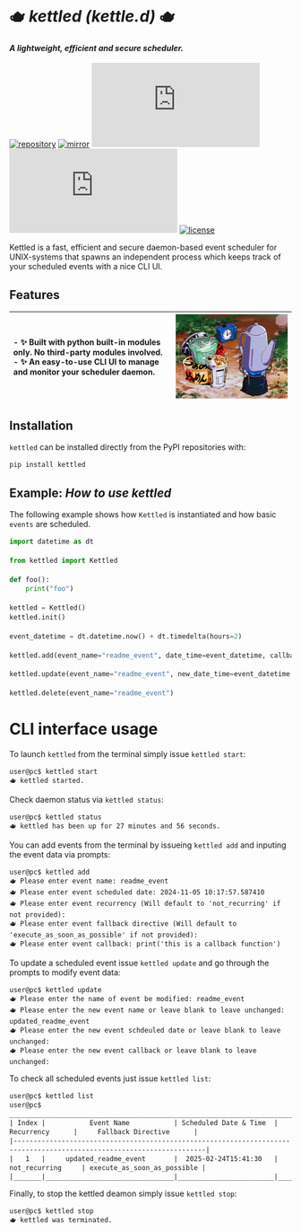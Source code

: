 # 🫖 _kettled (kettle.d)_ 🫖
#### _A lightweight, efficient and secure scheduler._

[![repository](https://img.shields.io/badge/src-GitHub-8A2BE2)](https://github.com/solarvenom/kettled.py) [![mirror](https://img.shields.io/badge/mirror-GitLab-84e22c)](https://gitlab.com/open_source8171945/kettled.py) [![Build Status](https://img.shields.io/gitlab/pipeline-status/kettled.py)](https://github.com/solarvenom/kettled.py) [![release](https://img.shields.io/github/v/release/solarvenom/kettled.py)]() [![license](https://img.shields.io/badge/license-MIT-blue)](https://github.com/solarvenom/kettled.py/blob/main/LICENSE)

Kettled is a fast, efficient and secure daemon-based event scheduler for UNIX-systems that spawns an independent process which keeps track of your scheduled events with a nice CLI UI.

## Features
| - ✨ Built with python built-in modules only. No third-party modules involved. <br> - ✨ An easy-to-use CLI UI to manage and monitor your scheduler daemon. | <img  src="https://github.com/solarvenom/kettled.py/blob/main/docs/kettle.gif"  width="450"> | 
| :- | -: |

## Installation
`kettled` can be installed directly from the PyPI repositories with:

```bash
pip install kettled
```

## Example: *How to use kettled*

The following example shows how `Kettled` is instantiated and how basic `events` are scheduled.

```py
import datetime as dt

from kettled import Kettled

def foo():
    print("foo")

kettled = Kettled()
kettled.init()

event_datetime = dt.datetime.now() + dt.timedelta(hours=2)

kettled.add(event_name="readme_event", date_time=event_datetime, callback=foo)

kettled.update(event_name="readme_event", new_date_time=event_datetime + dt.timedelta(minutes=30))

kettled.delete(event_name="readme_event")
```

# CLI interface usage
To launch `kettled` from the terminal simply issue `kettled start`:
```text
user@pc$ kettled start 
🫖 kettled started.
```

Check daemon status via `kettled status`:
```text
user@pc$ kettled status
🫖 kettled has been up for 27 minutes and 56 seconds.
```

You can add events from the terminal by issueing `kettled add` and inputing the event data via prompts:
```text
user@pc$ kettled add
🫖 Please enter event name: readme_event
🫖 Please enter event scheduled date: 2024-11-05 10:17:57.587410
🫖 Please enter event recurrency (Will default to 'not_recurring' if not provided):
🫖 Please enter event fallback directive (Will default to 'execute_as_soon_as_possible' if not provided):
🫖 Please enter event callback: print('this is a callback function')
```

To update a scheduled event issue `kettled update` and go through the prompts to modify event data:
```text
user@pc$ kettled update
🫖 Please enter the name of event be modified: readme_event
🫖 Please enter the new event name or leave blank to leave unchanged: updated_readme_event
🫖 Please enter the new event schdeuled date or leave blank to leave unchanged: 
🫖 Please enter the new event callback or leave blank to leave unchanged: 
```

To check all scheduled events just issue `kettled list`:
```text
user@pc$ kettled list
user@pc$ 
_______________________________________________________________________________________________________________________
| Index |           Event Name           | Scheduled Date & Time  |      Recurrency      |     Fallback Directive      |
|----------------------------------------------------------------------------------------------------------------------|
|   1   |     updated_readme_event       |  2025-02-24T15:41:30   |    not_recurring     | execute_as_soon_as_possible |
|_______|________________________________|________________________|______________________|_____________________________|
```

Finally, to stop the kettled deamon simply issue `kettled stop`:
```text
user@pc$ kettled stop
🫖 kettled was terminated.
```
